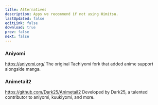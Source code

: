 ```yaml
---
title: Alternatives
description: Apps we recommend if not using Himitsu.
lastUpdated: false
editLink: false
download: true
prev: false
next: false
---
```


### Aniyomi
https://aniyomi.org/
The original Tachiyomi fork that added anime support alongside manga.

### Animetail2
https://github.com/Dark25/Animetail2
Developed by Dark25, a talented contributor to aniyomi, kuukiyomi, and more.